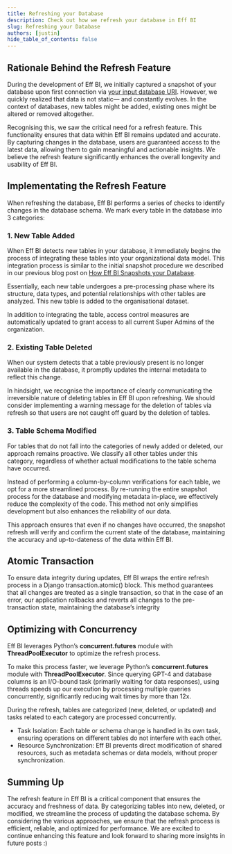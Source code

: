 ```yaml
---
title: Refreshing your Database
description: Check out how we refresh your database in Eff BI
slug: Refreshing your Database
authors: [justin]
hide_table_of_contents: false
---
```


## Rationale Behind the Refresh Feature
During the development of Eff BI, we initially captured a snapshot of your database upon first connection via [your input database URI](https://eff-bi-docs.vercel.app/blog/How%20Eff%20BI%20Snapshots%20your%20Database). 
However, we quickly realized that data is not static— and constantly evolves. In the context of databases, new tables might be added, existing ones might be altered or removed altogether. 

<!--truncate--> 

Recognising this, we saw the critical need for a refresh feature. 
This functionality ensures that data within Eff BI remains updated and accurate. 
By capturing changes in the database, users are guaranteed access to the latest data, allowing them to gain meaningful and actionable insights.
We believe the refresh feature significantly enhances the overall longevity and usability of Eff BI.


## Implementating the Refresh Feature
When refreshing the database, Eff BI performs a series of checks to identify changes in the database schema.
We mark every table in the database into 3 categories:

### 1. New Table Added

When Eff BI detects new tables in your database, it immediately begins the process of integrating these tables into your organizational data model. This integration process is similar to the initial snapshot procedure we described in our previous blog post on [How Eff BI Snapshots your Database](https://eff-bi-docs.vercel.app/blog/How%20Eff%20BI%20Snapshots%20your%20Database).

Essentially, each new table undergoes a pre-processing phase where its structure, data types, and potential relationships with other tables are analyzed. This new table is added to the organisational dataset.

In addition to integrating the table, access control measures are automatically updated to grant access to all current Super Admins of the organization.

### 2. Existing Table Deleted

When our system detects that a table previously present is no longer available in the database, it promptly updates the internal metadata to reflect this change.

In hindsight, we recognise the importance of clearly communicating the irreversible nature of deleting tables in Eff BI upon refreshing. 
We should consider implementing a warning message for the deletion of tables via refresh so that users are not caught off guard by the deletion of tables. 

### 3. Table Schema Modified

For tables that do not fall into the categories of newly added or deleted, our approach remains proactive. We classify all other tables under this category, regardless of whether actual modifications to the table schema have occurred.

Instead of performing a column-by-column verifications for each table, we opt for a more streamlined process.
By re-running the entire snapshot process for the database and modifying metadata in-place, we effectively reduce the complexity of the code.
This method not only simplifies development but also enhances the reliability of our data.

This approach ensures that even if no changes have occurred, the snapshot refresh will verify and confirm the current state of the database, maintaining the accuracy and up-to-dateness of the data within Eff BI. 

## Atomic Transaction
To ensure data integrity during updates, Eff BI wraps the entire refresh process in a Django transaction.atomic() block. 
This method guarantees that all changes are treated as a single transaction, so that in the case of an error, 
our application rollbacks and reverts all changes to the pre-transaction state, maintaining the database’s integrity

## Optimizing with Concurrency

Eff BI leverages Python’s **concurrent.futures** module with **ThreadPoolExecutor** to optimize the refresh process.

To make this process faster, we leverage Python’s **concurrent.futures** module with **ThreadPoolExecutor**. Since querying GPT-4 and database columns is an I/O-bound task (primarily waiting for data responses), using threads speeds up our execution by processing multiple queries concurrently, significantly reducing wait times by more than 12x.

During the refresh, tables are categorized (new, deleted, or updated) and tasks related to each category are processed concurrently. 
- Task Isolation: Each table or schema change is handled in its own task, ensuring operations on different tables do not interfere with each other.
- Resource Synchronization: Eff BI prevents direct modification of shared resources, such as metadata schemas or data models, without proper synchronization.

## Summing Up
The refresh feature in Eff BI is a critical component that ensures the accuracy and freshness of data.
By categorizing tables into new, deleted, or modified, we streamline the process of updating the database schema.
By considering the various approaches, we ensure that the refresh process is efficient, reliable, and optimized for performance.
We are excited to continue enhancing this feature and look forward to sharing more insights in future posts :)